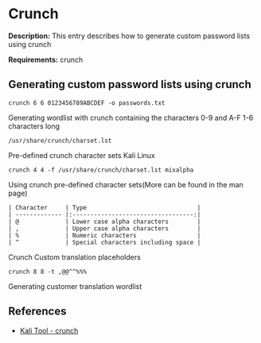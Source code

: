 # Crunch

**Description:** This entry describes how to generate custom password lists using crunch

**Requirements:** crunch

## Generating custom password lists using crunch

```
crunch 6 6 0123456789ABCDEF -o passwords.txt
```

Generating wordlist with crunch containing the characters 0-9 and A-F 1-6 characters long

```
/usr/share/crunch/charset.lst
```

Pre-defined crunch character sets Kali Linux

```
crunch 4 4 -f /usr/share/crunch/charset.lst mixalpha
```

Using crunch pre-defined character sets(More can be found in the man page)

```
| Character     | Type                               |
| ------------- |:----------------------------------:|
| @             | Lower case alpha characters        |
| ,             | Upper case alpha characters        |
| %             | Numeric characters                 |
| ^             | Special characters including space |
```

Crunch Custom translation placeholders

```
crunch 8 8 -t ,@@^^%%%
```

Generating customer translation wordlist
  
## References
* [Kali Tool - crunch](https://www.kali.org/tools/crunch/)